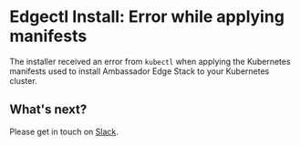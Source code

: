 # Edgectl Install: Error while applying manifests

The installer received an error from `kubectl` when applying the Kubernetes manifests used to install Ambassador Edge Stack to your Kubernetes cluster.

## What's next?

Please get in touch on [Slack](https://a8r.io/Slack).
